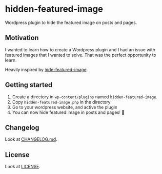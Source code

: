 # hidden-featured-image

Wordpress plugin to hide the featured image on posts and pages.

## Motivation

I wanted to learn how to create a Wordpress plugin and I had an issue with featured images that I wanted to solve. That was the perfect opportunity to learn.

Heavily inspired by [hide-featured-image](https://plugins.trac.wordpress.org/browser/hide-featured-image/).

## Getting started

1. Create a directory in `wp-content/plugins` named `hidden-featured-image`.
2. Copy `hidden-featured-image.php` in the directory
3. Go to your wordpress website, and active the plugin
4. You can now hide featured image in posts and pages! 🚀

## Changelog

Look at [CHANGELOG.md](#changelog).

## License

Look at [LICENSE](#license).